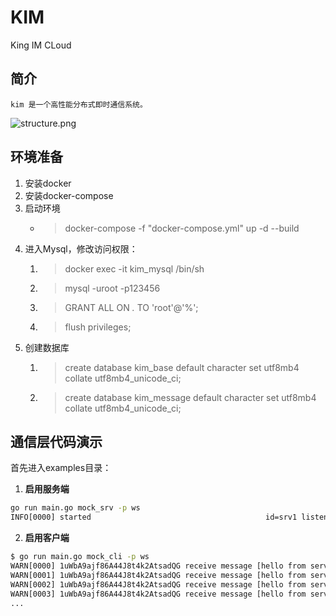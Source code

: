# KIM

King IM CLoud

## 简介

    kim 是一个高性能分布式即时通信系统。 

![structure.png](https://p1-juejin.byteimg.com/tos-cn-i-k3u1fbpfcp/2633b07fd1a144d685ceed9be5f64911~tplv-k3u1fbpfcp-watermark.image)

## 环境准备

1. 安装docker
2. 安装docker-compose
3. 启动环境
   - > docker-compose -f "docker-compose.yml" up -d --build
4. 进入Mysql，修改访问权限：
   1. > docker exec -it kim_mysql /bin/sh
   2. > mysql -uroot -p123456
   3. > GRANT ALL ON *.* TO 'root'@'%';
   4. > flush privileges;
5. 创建数据库
   1. > create database kim_base default character set utf8mb4 collate utf8mb4_unicode_ci;
   2. > create database kim_message default character set utf8mb4 collate utf8mb4_unicode_ci;

## 通信层代码演示

首先进入examples目录：

1. **启用服务端**

```cmd
go run main.go mock_srv -p ws
INFO[0000] started                                       id=srv1 listen=":8000" module=ws.server
```

2. **启用客户端**

```cmd
$ go run main.go mock_cli -p ws
WARN[0000] 1uWbA9ajf86A44J8t4k2AtsadQG receive message [hello from server ] 
WARN[0001] 1uWbA9ajf86A44J8t4k2AtsadQG receive message [hello from server ] 
WARN[0002] 1uWbA9ajf86A44J8t4k2AtsadQG receive message [hello from server ] 
WARN[0003] 1uWbA9ajf86A44J8t4k2AtsadQG receive message [hello from server ] 
...
```
